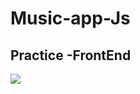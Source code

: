 # Music-app-Js

## Practice -FrontEnd

![](https://user-images.githubusercontent.com/75869555/118216019-a83f6180-b4ad-11eb-9956-010cb9f81593.png)
